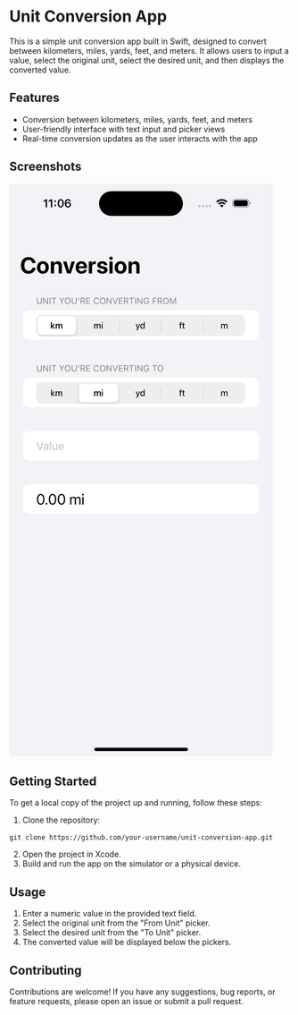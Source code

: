 # Unit Conversion App

This is a simple unit conversion app built in Swift, designed to convert between kilometers, miles, yards, feet, and meters. It allows users to input a value, select the original unit, select the desired unit, and then displays the converted value.

## Features

- Conversion between kilometers, miles, yards, feet, and meters
- User-friendly interface with text input and picker views
- Real-time conversion updates as the user interacts with the app

## Screenshots

![App Screenshot 1](demo.png)

## Getting Started

To get a local copy of the project up and running, follow these steps:

1. Clone the repository:

```shell
git clone https://github.com/your-username/unit-conversion-app.git
```
2. Open the project in Xcode.
3. Build and run the app on the simulator or a physical device.

## Usage

1. Enter a numeric value in the provided text field.
2. Select the original unit from the "From Unit" picker.
3. Select the desired unit from the "To Unit" picker.
3. The converted value will be displayed below the pickers.

## Contributing

Contributions are welcome! If you have any suggestions, bug reports, or feature requests, please open an issue or submit a pull request.
